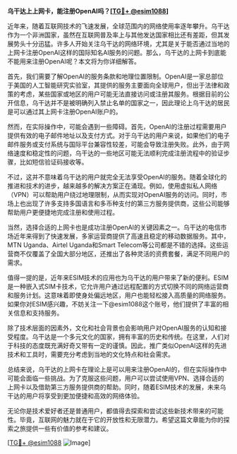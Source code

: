 **乌干达上上网卡，能注册OpenAI吗？[[TG💪+ @esim1088](https://t.me/s/esim1088)]**

近年来，随着互联网技术的飞速发展，全球范围内的网络使用率逐年攀升。乌干达作为一个非洲国家，虽然在互联网普及率上与其他发达国家相比还有差距，但其发展势头十分迅猛。许多人开始关注乌干达的网络环境，尤其是关于能否通过当地的上网卡注册OpenAI这样的国际知名AI服务的问题。那么，乌干达的上网卡到底能不能用来注册OpenAI呢？本文将为你详细解答。

首先，我们需要了解OpenAI的服务条款和地理位置限制。OpenAI是一家总部位于美国的人工智能研究实验室，其提供的服务主要面向全球用户，但出于法律和政策的考虑，某些国家或地区的用户可能无法直接访问或注册其服务。根据目前的公开信息，乌干达并不是被明确列入禁止名单的国家之一，因此理论上乌干达的居民是可以通过其上网卡注册OpenAI账户的。

然而，在实际操作中，可能会遇到一些障碍。首先，OpenAI的注册过程需要用户提供有效的电子邮件地址以及支付方式。对于乌干达的用户来说，如果他们的电子邮件服务或支付系统与国际平台兼容性较差，可能会导致注册失败。此外，由于网络速度和稳定性的问题，乌干达的一些地区可能无法顺利完成注册流程中的验证步骤，比如短信验证码接收等。

不过，这并不意味着乌干达的用户就完全无法享受OpenAI的服务。随着全球化的推进和技术的进步，越来越多的解决方案正在涌现。例如，使用虚拟私人网络（VPN）可以帮助用户绕过地理限制，从而实现对OpenAI服务的访问。同时，市场上也出现了许多支持多国语言和多币种支付的第三方服务提供商，这些公司能够帮助用户更便捷地完成注册和使用过程。

当然，选择合适的上网卡也是成功注册OpenAI的关键因素之一。乌干达的电信市场近年来得到了快速发展，多家运营商提供了高速且稳定的移动数据服务。其中，MTN Uganda、Airtel Uganda和Smart Telecom等公司都是不错的选择。这些运营商不仅覆盖了全国大部分地区，还推出了各种灵活的资费套餐，满足不同用户的需求。

值得一提的是，近年来ESIM技术的应用也为乌干达的用户带来了新的便利。ESIM是一种嵌入式SIM卡技术，它允许用户通过远程配置的方式切换不同的网络运营商和服务计划。这意味着即使身处偏远地区，用户也能轻松接入高质量的网络服务。如果你对ESIM感兴趣，不妨关注一下@esim1088这个账号，他们提供了丰富的相关信息和支持服务。

除了技术层面的因素外，文化和社会背景也会影响用户对OpenAI服务的认知和接受程度。乌干达是一个多元文化的国家，拥有丰富的历史和传统。在这里，人们对于科技的态度既充满好奇又带有一定的谨慎。因此，推广类似OpenAI这样的先进技术和工具时，需要充分考虑到当地的文化特点和社会需求。

总结来说，乌干达的上网卡在理论上是可以用来注册OpenAI的，但在实际操作中可能会面临一些挑战。为了克服这些问题，用户可以尝试使用VPN、选择合适的上网卡以及借助第三方服务提供商的帮助。同时，随着ESIM技术的发展，未来乌干达的用户将享受到更加便捷和高效的网络体验。

无论你是技术爱好者还是普通用户，都值得去探索和尝试这些新技术带来的可能性。毕竟，互联网的魅力就在于它的开放性和无限潜力。希望这篇文章能为你的探索之旅提供一些有价值的参考和建议。

[[TG💪+ @esim1088](https://t.me/s/esim1088) ![Image](https://i.postimg.cc/4NQfJmqS/Snipaste-2025-05-13-00-14-12.png)]